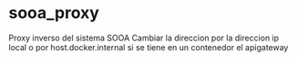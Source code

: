 # sooa_proxy
Proxy inverso del sistema SOOA
Cambiar la direccion por la direccion ip local o por host.docker.internal si se tiene en un contenedor el apigateway

